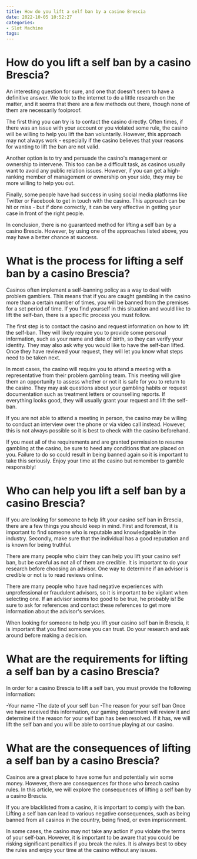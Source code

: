 ```yaml
---
title: How do you lift a self ban by a casino Brescia
date: 2022-10-05 10:52:27
categories:
- Slot Machine
tags:
---
```



#  How do you lift a self ban by a casino Brescia?

An interesting question for sure, and one that doesn't seem to have a definitive answer. We took to the internet to do a little research on the matter, and it seems that there are a few methods out there, though none of them are necessarily foolproof.

The first thing you can try is to contact the casino directly. Often times, if there was an issue with your account or you violated some rule, the casino will be willing to help you lift the ban voluntarily. However, this approach may not always work - especially if the casino believes that your reasons for wanting to lift the ban are not valid.

Another option is to try and persuade the casino's management or ownership to intervene. This too can be a difficult task, as casinos usually want to avoid any public relation issues. However, if you can get a high-ranking member of management or ownership on your side, they may be more willing to help you out.

Finally, some people have had success in using social media platforms like Twitter or Facebook to get in touch with the casino. This approach can be hit or miss - but if done correctly, it can be very effective in getting your case in front of the right people.

In conclusion, there is no guaranteed method for lifting a self ban by a casino Brescia. However, by using one of the approaches listed above, you may have a better chance at success.

#  What is the process for lifting a self ban by a casino Brescia?

Casinos often implement a self-banning policy as a way to deal with problem gamblers. This means that if you are caught gambling in the casino more than a certain number of times, you will be banned from the premises for a set period of time. If you find yourself in this situation and would like to lift the self-ban, there is a specific process you must follow.

The first step is to contact the casino and request information on how to lift the self-ban. They will likely require you to provide some personal information, such as your name and date of birth, so they can verify your identity. They may also ask why you would like to have the self-ban lifted. Once they have reviewed your request, they will let you know what steps need to be taken next.

In most cases, the casino will require you to attend a meeting with a representative from their problem gambling team. This meeting will give them an opportunity to assess whether or not it is safe for you to return to the casino. They may ask questions about your gambling habits or request documentation such as treatment letters or counselling reports. If everything looks good, they will usually grant your request and lift the self-ban.

If you are not able to attend a meeting in person, the casino may be willing to conduct an interview over the phone or via video call instead. However, this is not always possible so it is best to check with the casino beforehand.

If you meet all of the requirements and are granted permission to resume gambling at the casino, be sure to heed any conditions that are placed on you. Failure to do so could result in being banned again so it is important to take this seriously. Enjoy your time at the casino but remember to gamble responsibly!

#  Who can help you lift a self ban by a casino Brescia?

If you are looking for someone to help lift your casino self ban in Brescia, there are a few things you should keep in mind. First and foremost, it is important to find someone who is reputable and knowledgeable in the industry. Secondly, make sure that the individual has a good reputation and is known for being truthful.

There are many people who claim they can help you lift your casino self ban, but be careful as not all of them are credible. It is important to do your research before choosing an advisor. One way to determine if an advisor is credible or not is to read reviews online.

There are many people who have had negative experiences with unprofessional or fraudulent advisors, so it is important to be vigilant when selecting one. If an advisor seems too good to be true, he probably is! Be sure to ask for references and contact these references to get more information about the advisor's services.

When looking for someone to help you lift your casino self ban in Brescia, it is important that you find someone you can trust. Do your research and ask around before making a decision.

#  What are the requirements for lifting a self ban by a casino Brescia?

In order for a casino Brescia to lift a self ban, you must provide the following information:

-Your name
-The date of your self ban
-The reason for your self ban
Once we have received this information, our gaming department will review it and determine if the reason for your self ban has been resolved. If it has, we will lift the self ban and you will be able to continue playing at our casino.

#  What are the consequences of lifting a self ban by a casino Brescia?

Casinos are a great place to have some fun and potentially win some money. However, there are consequences for those who breach casino rules. In this article, we will explore the consequences of lifting a self ban by a casino Brescia.

If you are blacklisted from a casino, it is important to comply with the ban. Lifting a self ban can lead to various negative consequences, such as being banned from all casinos in the country, being fined, or even imprisonment.

In some cases, the casino may not take any action if you violate the terms of your self-ban. However, it is important to be aware that you could be risking significant penalties if you break the rules. It is always best to obey the rules and enjoy your time at the casino without any issues.